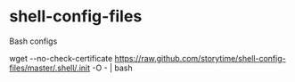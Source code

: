 shell-config-files
==================

Bash configs


wget --no-check-certificate  https://raw.github.com/storytime/shell-config-files/master/.shell/.init -O - | bash 
